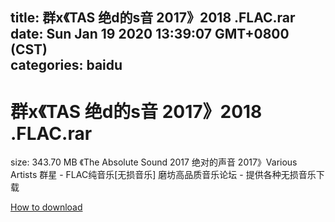 
title: 群x《TAS 绝d的s音 2017》2018 .FLAC.rar
date: Sun Jan 19 2020 13:39:07 GMT+0800 (CST)    
categories: baidu
---

# 群x《TAS 绝d的s音 2017》2018 .FLAC.rar
size: 343.70 MB
 《The Absolute Sound 2017 绝对的声音 2017》Various Artists 群星 - FLAC纯音乐[无损音乐] 磨坊高品质音乐论坛 - 提供各种无损音乐下载
 

[How to download](https://bpcam.bemobtrk.com/go/2ceec3aa-1ca2-46d6-b9ff-aaa5c184517c?jno=3378)